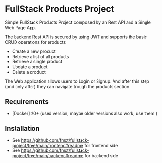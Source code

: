 # FullStack Products Project
Simple FullStack Products Project composed by an Rest API and a Single Web Page App. 

The backend Rest API is secured by using JWT and supports the basic CRUD operations for products:

 * Create a new product
 * Retrieve a list of all products
 * Retrieve a single product
 * Update a product
 * Delete a product
 
The Web application allows users to Login or Signup. And after this step (and only after) they can navigate trough the products section.

## Requirements

  * [Docker] 20+ (used version, maybe older versions also work, use them )

## Installation

  * See https://github.com/fmct/fullstack-project/tree/main/frontend#readme for frontend side
  * See https://github.com/fmct/fullstack-project/tree/main/backend#readme for backend side
